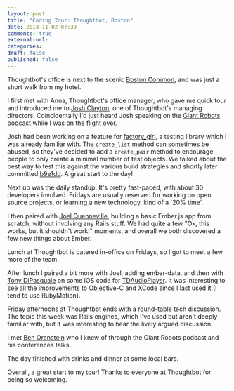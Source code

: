 ```yaml
---
layout: post
title: "Coding Tour: Thoughtbot, Boston"
date: 2013-11-02 07:39
comments: true
external-url:
categories:
draft: false
published: false
---
```

Thoughtbot's office is next to the scenic [Boston Common][8], and was just a short walk from my hotel.

I first met with Anna, Thoughtbot's office manager, who gave me quick tour and introduced me to [Josh Clayton][4], one of Thoughtbot's managing directors. Coincidentally I'd just heard Josh speaking on the [Giant Robots podcast][10] while I was on the flight over.

Josh had been working on a feature for [factory_girl][1], a testing library which I was already familiar with. The `create_list` method can sometimes be abused, so they've decided to add a `create_pair` method to encourage people to only create a minimal number of test objects. We talked about the best way to test this against the various build strategies and shortly later committed [b9e1dd][2]. A great start to the day!

Next up was the daily standup. It's pretty fast-paced, with about 30 developers involved. Fridays are usually reserved for working on open source projects, or learning a new technology, kind of a '20% time'.

I then paired with [Joel Quenneville][5], building a basic Ember.js app from scratch, without involving any Rails stuff. We had quite a few "Ok, this works, but it shouldn't work!" moments, and overall we both discovered a few new things about Ember.

Lunch at Thoughtbot is catered in-office on Fridays, so I got to meet a few more of the team.

After lunch I paired a bit more with Joel, adding ember-data, and then with [Tony DiPasquale][7] on some iOS code for [TDAudioPlayer][6]. It was interesting to see all the improvements to Objective-C and XCode since I last used it (I tend to use RubyMotion).

Friday afternoons at Thoughtbot ends with a round-table tech discussion. The topic this week was Rails engines, which I've used but aren't deeply familiar with, but it was interesting to hear the lively argued discussion.

I met [Ben Orenstein][9] who I knew of through the Giant Robots podcast and his conferences talks.

The day finished with drinks and dinner at some local bars.

Overall, a great start to my tour! Thanks to everyone at Thoughtbot for being so welcoming.

[1]: http://github.com/thoughtbot/factory_girl
[2]: https://github.com/thoughtbot/factory_girl/commit/b9e1dde7e8bb4497a711487641e751a310fdf996
[4]: https://twitter.com/joshuaclayton
[5]: https://twitter.com/joelquen
[6]: https://github.com/tonyd256/TDAudioPlayer
[7]: https://twitter.com/TonyD256
[8]: http://en.wikipedia.org/wiki/Boston_Common
[9]: https://twitter.com/r00k
[10]: http://podcasts.thoughtbot.com/giantrobots
